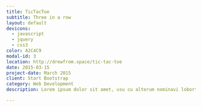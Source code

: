 ```yaml
---
title: TicTacToe
subtitle: Three in a row
layout: default
devicons:
  - javascript
  - jquery
  - css3
color: A2C4C9
modal-id: 3
location: http://drewfrom.space/tic-tac-toe
date: 2015-03-15
project-date: March 2015
client: Start Bootstrap
category: Web Development
description: Lorem ipsum dolor sit amet, usu cu alterum nominavi lobortis. At duo novum diceret. Tantas apeirian vix et, usu sanctus postulant inciderint ut, populo diceret necessitatibus in vim. Cu eum dicam feugiat noluisse.

---
```


